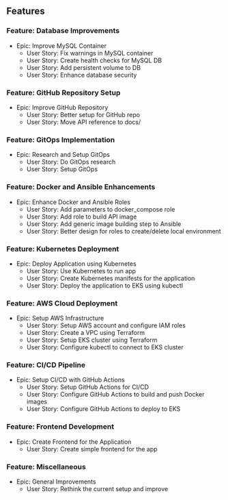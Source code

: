 
## Features

### Feature: Database Improvements
- Epic: Improve MySQL Container
  - User Story: Fix warnings in MySQL container
  - User Story: Create health checks for MySQL DB
  - User Story: Add persistent volume to DB
  - User Story: Enhance database security

### Feature: GitHub Repository Setup
- Epic: Improve GitHub Repository
  - User Story: Better setup for GitHub repo
  - User Story: Move API reference to docs/

### Feature: GitOps Implementation
- Epic: Research and Setup GitOps
  - User Story: Do GitOps research
  - User Story: Setup GitOps

### Feature: Docker and Ansible Enhancements
- Epic: Enhance Docker and Ansible Roles
  - User Story: Add parameters to docker_compose role
  - User Story: Add role to build API image
  - User Story: Add generic image building step to Ansible
  - User Story: Better design for roles to create/delete local environment

### Feature: Kubernetes Deployment
- Epic: Deploy Application using Kubernetes
  - User Story: Use Kubernetes to run app
  - User Story: Create Kubernetes manifests for the application
  - User Story: Deploy the application to EKS using kubectl

### Feature: AWS Cloud Deployment
- Epic: Setup AWS Infrastructure
  - User Story: Setup AWS account and configure IAM roles
  - User Story: Create a VPC using Terraform
  - User Story: Setup EKS cluster using Terraform
  - User Story: Configure kubectl to connect to EKS cluster

### Feature: CI/CD Pipeline
- Epic: Setup CI/CD with GitHub Actions
  - User Story: Setup GitHub Actions for CI/CD
  - User Story: Configure GitHub Actions to build and push Docker images
  - User Story: Configure GitHub Actions to deploy to EKS

### Feature: Frontend Development
- Epic: Create Frontend for the Application
  - User Story: Create simple frontend for the app

### Feature: Miscellaneous
- Epic: General Improvements
  - User Story: Rethink the current setup and improve